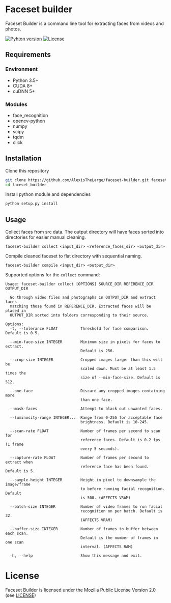 # Faceset builder

Faceset Builder is a command line tool for extracting faces from videos and photos.


[![Pyhton version][python-version]](https://www.python.org/) [![License][license]](LICENSE)


## Requirements

### Environment
 - Python 3.5+
 - CUDA 8+
 - cuDNN 5+

### Modules
 - face_recognition
 - opencv-python
 - numpy
 - scipy
 - tqdm
 - click


## Installation

Clone this repository

```sh
git clone https://github.com/AlexisTheLarge/faceset-builder.git faceset-builder
cd faceset_builder
```

Install python module and dependencies

```sh
python setup.py install
```

## Usage

Collect faces from src data. The output directory will have faces sorted into directories for easier manual cleaning.

    faceset-builder collect <input_dir> <reference_faces_dir> <output_dir>

Compile cleaned faceset to flat directory with sequential naming.

    faceset-builder compile <input_dir> <output_dir>

Supported options for the ```collect``` command:

    Usage: faceset-builder collect [OPTIONS] SOURCE_DIR REFERENCE_DIR OUTPUT_DIR

      Go through video files and photographs in OUTPUT_DIR and extract faces
      matching those found in REFERENCE_DIR. Extracted faces will be placed in
      OUTPUT_DIR sorted into folders corresponding to their source.
    
    Options:
      -t, --tolerance FLOAT          Threshold for face comparison. Default is 0.5.
 
      --min-face-size INTEGER        Minimum size in pixels for faces to extract.
                                     Default is 256.

      --crop-size INTEGER            Cropped images larger than this will be
                                     scaled down. Must be at least 1.5 times the
                                     size of --min-face-size. Default is 512.

      --one-face                     Discard any cropped images containing more
                                     than one face.

      --mask-faces                   Attempt to black out unwanted faces.

      --luminosity-range INTEGER...  Range from 0-255 for acceptable face
                                     brightness. Default is 10-245.

      --scan-rate FLOAT              Number of frames per second to scan for
                                     reference faces. Default is 0.2 fps (1 frame
                                     every 5 seconds).

      --capture-rate FLOAT           Number of frames per second to extract when
                                     reference face has been found. Default is 5.
 
      --sample-height INTEGER        Height in pixel to downsample the image/frame
                                     to before running facial recognition. Default
                                     is 500. (AFFECTS VRAM)
 
      --batch-size INTEGER           Number of video frames to run facial
                                     recognition on per batch. Default is 32.
                                     (AFFECTS VRAM)
 
      --buffer-size INTEGER          Number of frames to buffer between each scan.
                                     Default is the number of frames in one scan
                                     interval. (AFFECTS RAM)

      -h, --help                     Show this message and exit.


# License

Faceset Builder is licensed under the Mozilla Public License Version 2.0 (see [LICENSE](LICENSE))

[python-version]: <https://img.shields.io/badge/python-3.5%2B-2b5b84.svg>
[license]: <https://img.shields.io/github/license/AlexisTheLarge/faceset-builder.svg>


